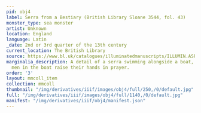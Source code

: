```yaml
---
pid: obj4
label: Serra from a Bestiary (British Library Sloane 3544, fol. 43)
monster_type: sea monster
artist: Unknown
location: England
language: Latin
_date: 2nd or 3rd quarter of the 13th century
current_location: The British Library
source: https://www.bl.uk/catalogues/illuminatedmanuscripts/ILLUMIN.ASP?Size=mid&IllID=4480
marginalia_description: A detail of a serra swimming alongside a boat, while the two
  men in the boat raise their hands in prayer.
order: '3'
layout: mmcoll_item
collection: mmcoll
thumbnail: "/img/derivatives/iiif/images/obj4/full/250,/0/default.jpg"
full: "/img/derivatives/iiif/images/obj4/full/1140,/0/default.jpg"
manifest: "/img/derivatives/iiif/obj4/manifest.json"
---
```

